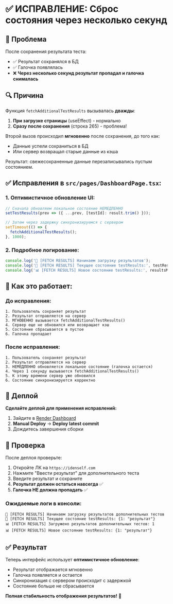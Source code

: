 # ✅ ИСПРАВЛЕНИЕ: Сброс состояния через несколько секунд

## 🎯 Проблема

После сохранения результата теста:
- ✅ Результат сохранялся в БД
- ✅ Галочка появлялась
- ❌ **Через несколько секунд результат пропадал и галочка снималась**

## 🔍 Причина

Функция `fetchAdditionalTestResults` вызывалась **дважды**:

1. **При загрузке страницы** (useEffect) - нормально
2. **Сразу после сохранения** (строка 265) - проблема!

Второй вызов происходил **мгновенно** после сохранения, до того как:
- Данные успели сохраниться в БД
- Или сервер возвращал старые данные из кэша

Результат: свежесохраненные данные перезаписывались пустым состоянием.

## ✅ Исправления в `src/pages/DashboardPage.tsx`:

### 1. Оптимистичное обновление UI:
```javascript
// Сначала обновляем локальное состояние НЕМЕДЛЕННО
setTestResults(prev => ({ ...prev, [testId]: result.trim() }));

// Затем через задержку синхронизируемся с сервером
setTimeout(() => {
  fetchAdditionalTestResults();
}, 1000);
```

### 2. Подробное логирование:
```javascript
console.log('🔄 [FETCH RESULTS] Начинаем загрузку результатов');
console.log('🔄 [FETCH RESULTS] Текущее состояние testResults:', testResults);
console.log('📊 [FETCH RESULTS] Новое состояние testResults:', resultsMap);
```

## 🔧 Как это работает:

### До исправления:
```
1. Пользователь сохраняет результат
2. Результат отправляется на сервер
3. МГНОВЕННО вызывается fetchAdditionalTestResults()
4. Сервер еще не обновился или возвращает кэш
5. Состояние сбрасывается в пустое
6. Галочка пропадает
```

### После исправления:
```
1. Пользователь сохраняет результат
2. Результат отправляется на сервер
3. НЕМЕДЛЕННО обновляется локальное состояние (галочка остается)
4. Через 1 секунду вызывается fetchAdditionalTestResults()
5. К этому времени сервер уже обновился
6. Состояние синхронизируется корректно
```

## 🚀 Деплой

**Сделайте деплой для применения исправлений:**

1. Зайдите в [Render Dashboard](https://dashboard.render.com/)
2. **Manual Deploy** → **Deploy latest commit**
3. Дождитесь завершения сборки

## 🧪 Проверка

После деплоя проверьте:

1. Откройте ЛК на `https://idenself.com`
2. Нажмите "Ввести результат" для дополнительного теста
3. Введите результат и сохраните
4. **Результат должен остаться навсегда** ✅
5. **Галочка НЕ должна пропадать** ✅

### Ожидаемые логи в консоли:
```
🔄 [FETCH RESULTS] Начинаем загрузку результатов дополнительных тестов
🔄 [FETCH RESULTS] Текущее состояние testResults: {1: "результат"}
📊 [FETCH RESULTS] Загружено результатов дополнительных тестов: 1
📊 [FETCH RESULTS] Новое состояние testResults: {1: "результат"}
```

## ✅ Результат

Теперь интерфейс использует **оптимистичное обновление**:
- Результат отображается мгновенно
- Галочка появляется и остается
- Синхронизация с сервером происходит с задержкой
- Состояние больше не сбрасывается

**Полная стабильность отображения результатов!** 🎉
